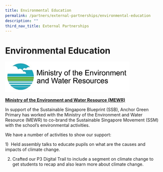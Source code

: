 ```yaml
---
title: Environmental Education
permalink: /partners/external-partnerships/environmental-education
description: ""
third_nav_title: External Partnerships
---
```

Environmental Education
=======================

<img src="/images/MEWR-logo.jpg"  
style="width:80%">

[**Ministry of the Environment and Water Resource (MEWR)**](https://www.mse.gov.sg/)

  

In support of the Sustainable Singapore Blueprint (SSB), Anchor Green Primary has worked with the Ministry of the Environment and Water Resource (MEWR) to co-brand the Sustainable Singapore Movement (SSM) with the school’s environmental activities. 

  

We have a number of activities to show our support:

1)  Held assembly talks to educate pupils on what are the causes and impacts of climate change. 

2) Crafted our P3 Digital Trail to include a segment on climate change to get students to recap and also learn more about climate change.